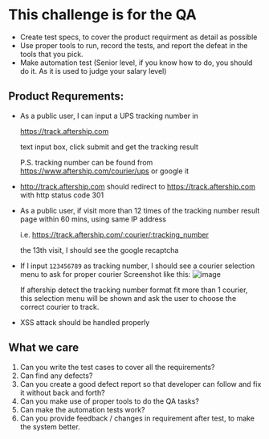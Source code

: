 # This challenge is for the QA

* Create test specs, to cover the product requirment as detail as possible
* Use proper tools to run, record the tests, and report the defeat in the tools that you pick.
* Make automation test (Senior level, if you know how to do, you should do it. As it is used to judge your salary level)

## Product Requrements:
* As a public user, I can input a UPS tracking number in 

	https://track.aftership.com
	
	text input box, click submit and get the tracking result
	
	P.S. tracking number can be found from https://www.aftership.com/courier/ups or google it

* http://track.aftership.com should redirect to https://track.aftership.com with http status code 301

* As a public user, if visit more than 12 times of the tracking number result page within 60 mins, using same IP address
  
	i.e. https://track.aftership.com/:courier/:tracking_number
  
	the 13th visit, I should see the google recaptcha
  
* If I input `123456789` as tracking number, I should see a courier selection menu to ask for proper courier
  Screenshot like this:
  ![image](https://cloud.githubusercontent.com/assets/1013507/15465901/79287f04-2109-11e6-93ee-00351ec0d1d8.png)

  If aftership detect the tracking number format fit more than 1 courier, this selection menu will be shown and ask the user to choose the correct courier to track.

* XSS attack should be handled properly



## What we care
1. Can you write the test cases to cover all the requirements?
2. Can find any defects?
3. Can you create a good defect report so that developer can follow and fix it without back and forth?
4. Can you make use of proper tools to do the QA tasks?
5. Can make the automation tests work?
6. Can you provide feedback / changes in requirement after test, to make the system better.
